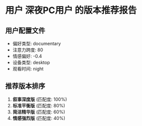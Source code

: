 
# 用户 深夜PC用户 的版本推荐报告

## 用户配置文件
- 偏好类型: documentary
- 注意力跨度: 80
- 情感偏好: -0.4
- 设备类型: desktop
- 观看时间: night

## 推荐版本排序
1. **叙事深度版** (匹配度: 100%)
2. **标准平衡版** (匹配度: 80%)
3. **简洁精华版** (匹配度: 60%)
4. **情感强烈版** (匹配度: 40%)

